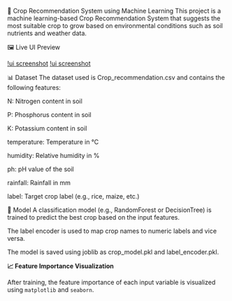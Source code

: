 🌾 Crop Recommendation System using Machine Learning
This project is a machine learning-based Crop Recommendation System that suggests the most suitable crop to grow based on environmental conditions such as soil nutrients and weather data.

🖼️ Live UI Preview

[!ui screenshot](assets/cofee.jpeg)
[!ui screenshot](assets/rice.jpeg)

📊 Dataset
The dataset used is Crop_recommendation.csv and contains the following features:

N: Nitrogen content in soil

P: Phosphorus content in soil

K: Potassium content in soil

temperature: Temperature in °C

humidity: Relative humidity in %

ph: pH value of the soil

rainfall: Rainfall in mm

label: Target crop label (e.g., rice, maize, etc.)

🧠 Model
A classification model (e.g., RandomForest or DecisionTree) is trained to predict the best crop based on the input features.

The label encoder is used to map crop names to numeric labels and vice versa.

The model is saved using joblib as crop_model.pkl and label_encoder.pkl.

**📈 Feature Importance Visualization**

After training, the feature importance of each input variable is visualized using `matplotlib` and `seaborn`.

